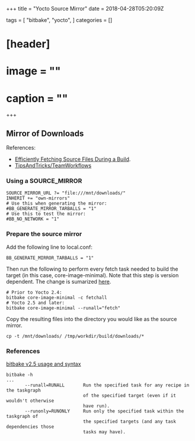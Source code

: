 +++
title = "Yocto Source Mirror"
date = 2018-04-28T05:20:09Z

tags = [
  "bitbake",
  "yocto",
]
categories = []

# [header]
# image = ""
# caption = ""
+++

## Mirror of Downloads

References:

- [Efficiently Fetching Source Files During a Build](https://www.yoctoproject.org/docs/latest/mega-manual/mega-manual.html#efficiently-fetching-source-files-during-a-build).
- [TipsAndTricks/TeamWorkflows](https://wiki.yoctoproject.org/wiki/TipsAndTricks/TeamWorkflows)

### Using a SOURCE_MIRROR

```
SOURCE_MIRROR_URL ?= "file:///mnt/downloads/"
INHERIT += "own-mirrors"
# Use this when generating the mirror:
#BB_GENERATE_MIRROR_TARBALLS = "1"
# Use this to test the mirror:
#BB_NO_NETWORK = "1"
```

### Prepare the source mirror

Add the following line to local.conf: 
```
BB_GENERATE_MIRROR_TARBALLS = "1"
```

Then run the following to perform every fetch task needed to build the target
(in this case, core-image-minimal). Note that this step is version dependent.
The change is sumarized [here](https://www.yoctoproject.org/docs/2.5/ref-manual/ref-manual.html#migration-2.5-bitbake-changes).

```
# Prior to Yocto 2.4:
bitbake core-image-minimal -c fetchall
# Yocto 2.5 and later:
bitbake core-image-minimal --runall="fetch"
```

Copy the resulting files into the directory you would like as the source mirror.
```
cp -t /mnt/downloads/ /tmp/workdir/build/downloads/*
```

### References

[bitbake v2.5 usage and syntax](https://www.yoctoproject.org/docs/2.5/bitbake-user-manual/bitbake-user-manual.html#usage-and-syntax)

```
bitbake -h
...
       --runall=RUNALL       Run the specified task for any recipe in the taskgraph
                             of the specified target (even if it wouldn't otherwise
                             have run).
       --runonly=RUNONLY     Run only the specified task within the taskgraph of
                             the specified targets (and any task dependencies those
                             tasks may have).
```




